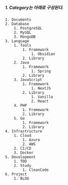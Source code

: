 ##### 1. Category는 아래로 구성된다.
	1. Documents
	2. Database
		1. PostgreSQL
		2. MySQL
		3. MongoDB
	3. Language
		1. Tools
			1. Framework
				1. Obsidian
			2. Library
		2. Java
			1. Framework
				1. Spring
			2. Library
		3. JavaScript
			1. Framework
				1. NextJS
			2. Library
				1. Vanilla
				2. React
		4. PHP
			1. Framework
			2. Library
		5. Go
			1. Framework
			2. Library
	4. Infrastructure
		1. Cloud
			1. Azure
			2. AWS
		2. CI/CD
		3. Docker
	5. Development
		1. TDD
		2. Study
			1. CleanCode
	6. Project
		1. BLOG